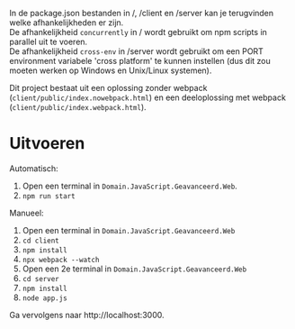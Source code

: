 ﻿In de package.json bestanden in /, /client en /server kan je terugvinden welke afhankelijkheden er zijn.  
De afhankelijkheid ```concurrently``` in / wordt gebruikt om npm scripts in parallel uit te voeren.  
De afhankelijkheid ```cross-env``` in /server wordt gebruikt om een PORT environment variabele 'cross platform' te kunnen instellen (dus dit zou moeten werken op Windows en Unix/Linux systemen).

Dit project bestaat uit een oplossing zonder webpack (```client/public/index.nowebpack.html```) en een deeloplossing met webpack (```client/public/index.webpack.html```).

# Uitvoeren

Automatisch:
1. Open een terminal in ```Domain.JavaScript.Geavanceerd.Web```.
2. ```npm run start```

Manueel:
1. Open een terminal in ```Domain.JavaScript.Geavanceerd.Web```
2. ```cd client```
3. ```npm install```
4. ```npx webpack --watch```
5. Open een 2e terminal in ```Domain.JavaScript.Geavanceerd.Web```
6. ```cd server```
7. ```npm install```
9. ```node app.js```

Ga vervolgens naar http://localhost:3000.